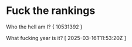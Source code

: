 # Fuck the rankings

Who the hell am I?
{ 10531392 }

What fucking year is it?
[ 2025-03-16T11:53:20Z ]
